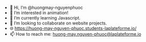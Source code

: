 - 👋 Hi, I’m @huongmay-nguyenphuoc
- 👀 I’m interested in animation!
- 🌱 I’m currently learning Javascript.
- 💞️ I’m looking to collaborate on website projects.
- 🌐 https://huong-may-nguyen-phuoc.students-laplateforme.io/
- 📫 How to reach me: huong-may.nguyen-phuoc@laplateforme.io
<!---
huongmay-nguyenphuoc/huongmay-nguyenphuoc is a ✨ special ✨ repository because its `README.md` (this file) appears on your GitHub profile.
You can click the Preview link to take a look at your changes.
--->
